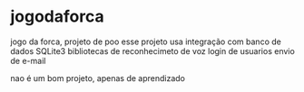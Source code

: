 # jogodaforca
jogo da forca, projeto de poo
esse projeto usa integração com banco de dados SQLite3
bibliotecas de reconhecimeto de voz
login de usuarios
envio de e-mail


nao é um bom projeto, apenas de aprendizado
